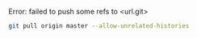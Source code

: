 Error: failed to push some refs to <url.git>

```bash
git pull origin master --allow-unrelated-histories
```
